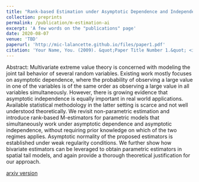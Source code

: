 ```yaml
---
title: "Rank-based Estimation under Asymptotic Dependence and Independence, with Applications to Spatial Extremes"
collection: preprints
permalink: /publication/m-estimation-ai
excerpt: 'A few words on the "publications" page'
date: 2020-08-07
venue: 'TBD'
paperurl: 'http://mic-lalancette.github.io/files/paper1.pdf'
citation: 'Your Name, You. (2009). &quot;Paper Title Number 1.&quot; <i>Journal 1</i>. 1(1).'
---
```

Abstract: Multivariate extreme value theory is concerned with modeling the joint tail behavior of several random variables. Existing work mostly focuses on asymptotic dependence, where the probability of observing a large value in one of the variables is of the same order as observing a large value in all variables simultaneously. However, there is growing evidence that asymptotic independence is equally important in real world applications. Available statistical methodology in the latter setting is scarce and not well understood theoretically. We revisit non-parametric estimation and introduce rank-based M-estimators for parametric models that simultaneously work under asymptotic dependence and asymptotic independence, without requiring prior knowledge on which of the two regimes applies. Asymptotic normality of the proposed estimators is established under weak regularity conditions. We further show how bivariate estimators can be leveraged to obtain parametric estimators in spatial tail models, and again provide a thorough theoretical justification for our approach.

[arxiv version](https://arxiv.org/abs/2008.03349)
